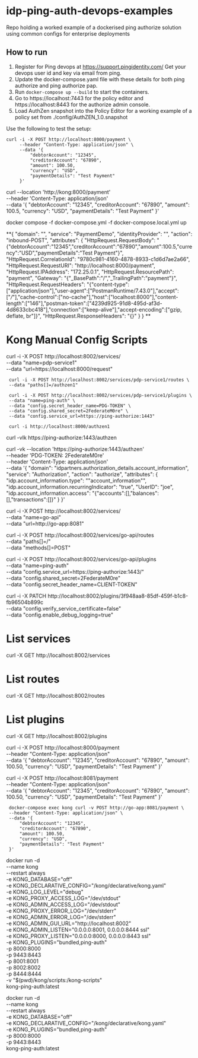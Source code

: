 # idp-ping-auth-devops-examples
Repo holding a worked example of a dockerised ping authorize solution using common configs for enterprise deployments


## How to run

1. Register for Ping devops at https://support.pingidentity.com/ Get your devops user id and key via email from ping. 
2. Update the docker-compose.yaml file with these details for both ping authorize and ping authorize pap.
3. Run `docker-compose up --build` to start the containers.
4. Go to https://localhost:7443 for the policy editor and https://localhost:8443 for the authorize admin console.
5. Load AuthZen snapshot into the Policy Editor for a working example of a policy set from ./config/AuthZEN_1.0.snapshot


Use the following to test the setup:

```
curl -i -X POST http://localhost:8000/payment \
     --header "Content-Type: application/json" \
     --data '{
         "debtorAccount": "12345",
         "creditorAccount": "67890",
         "amount": 100.50,
         "currency": "USD",
         "paymentDetails": "Test Payment"
     }'
 ```

curl --location 'http://kong:8000/payment' \
--header 'Content-Type: application/json' \
--data '{
    "debtorAccount": "12345",
    "creditorAccount": "67890",
    "amount": 100.5,
    "currency": "USD",
    "paymentDetails": "Test Payment"
}'


 docker compose -f docker-compose.yml -f docker-compose.local.yml up


 **{
    "domain": "",
    "service": "PaymentDemo",
    "identityProvider": "",
    "action": "inbound-POST",
    "attributes": {
        "HttpRequest.RequestBody": "{\"debtorAccount\":\"12345\",\"creditorAccount\":\"67890\",\"amount\":100.5,\"currency\":\"USD\",\"paymentDetails\":\"Test Payment\"}",
        "HttpRequest.CorrelationId": "9780c981-4160-4878-8933-c1d6d7ae2a66",
        "HttpRequest.RequestURI": "http://localhost:8000/payment",
        "HttpRequest.IPAddress": "172.25.0.1",
        "HttpRequest.ResourcePath": "payment",
        "Gateway": "{\"_BasePath\":\"/\",\"_TrailingPath\":\"payment\"}",
        "HttpRequest.RequestHeaders": "{\"content-type\":[\"application/json\"],\"user-agent\":[\"PostmanRuntime/7.43.0\"],\"accept\":[\"*/*\"],\"cache-control\":[\"no-cache\"],\"host\":[\"localhost:8000\"],\"content-length\":[\"146\"],\"postman-token\":[\"4239d925-91d8-495d-af3d-4d8633cbc418\"],\"connection\":[\"keep-alive\"],\"accept-encoding\":[\"gzip, deflate, br\"]}",
        "HttpRequest.ResponseHeaders": "{}"
    }
}
**



# Kong Manual Config Scripts



curl -i -X POST http://localhost:8002/services/ \
     --data "name=pdp-service1" \
     --data "url=https://localhost:8000/request"

     curl -i -X POST http://localhost:8002/services/pdp-service1/routes \
     --data "paths[]=/authzen1"

     curl -i -X POST http://localhost:8002/services/pdp-service1/plugins \
     --data "name=ping-auth" \
     --data "config.secret_header_name=PDG-TOKEN" \
     --data "config.shared_secret=2FederateM0re" \
     --data "config.service_url=https://ping-authorize:1443"

     curl -i http://localhost:8000/authzen1

curl -vIk https://ping-authorize:1443/authzen

curl -vk --location 'https://ping-authorize:1443/authzen' \
--header 'PDG-TOKEN: 2FederateM0re' \
--header 'Content-Type: application/json' \
--data '{
    "domain": "idpartners.authorization_details.account_information",
    "service": "Authorization",
    "action": "authorize",
    "attributes": {
        "idp.account_information.type": "\"account_information\"",
        "idp.account_information.recurringIndicator": "true",
        "UserID": "joe",
        "idp.account_information.access": "{\"accounts\":[],\"balances\":[],\"transactions\":[]}"
    }
}'


curl -i -X POST http://localhost:8002/services/ \
     --data "name=go-api" \
     --data "url=http://go-app:8081"

curl -i -X POST http://localhost:8002/services/go-api/routes \
     --data "paths[]=/" \
     --data "methods[]=POST"

curl -i -X POST http://localhost:8002/services/go-api/plugins \
     --data "name=ping-auth" \
     --data "config.service_url=https://ping-authorize:1443/" \
     --data "config.shared_secret=2FederateM0re" \
     --data "config.secret_header_name=CLIENT-TOKEN" 

curl -i -X PATCH http://localhost:8002/plugins/3f948aa8-85df-459f-b1c8-fb96504b899c \
     --data "config.verify_service_certificate=false" \
     --data "config.enable_debug_logging=true"


# List services
curl -X GET http://localhost:8002/services

# List routes
curl -X GET http://localhost:8002/routes

# List plugins
curl -X GET http://localhost:8002/plugins


curl -i -X POST http://localhost:8000/payment \
     --header "Content-Type: application/json" \
     --data '{
         "debtorAccount": "12345",
         "creditorAccount": "67890",
         "amount": 100.50,
         "currency": "USD",
         "paymentDetails": "Test Payment"
     }'


curl -i -X POST http://localhost:8081/payment \
     --header "Content-Type: application/json" \
     --data '{
         "debtorAccount": "12345",
         "creditorAccount": "67890",
         "amount": 100.50,
         "currency": "USD",
         "paymentDetails": "Test Payment"
     }'

     docker-compose exec kong curl -v POST http://go-app:8081/payment \
     --header "Content-Type: application/json" \
     --data '{
         "debtorAccount": "12345",
         "creditorAccount": "67890",
         "amount": 100.50,
         "currency": "USD",
         "paymentDetails": "Test Payment"
     }'




docker run -d \
  --name kong \
  --restart always \
  -e KONG_DATABASE="off" \
  -e KONG_DECLARATIVE_CONFIG="/kong/declarative/kong.yaml" \
  -e KONG_LOG_LEVEL="debug" \
  -e KONG_PROXY_ACCESS_LOG="/dev/stdout" \
  -e KONG_ADMIN_ACCESS_LOG="/dev/stdout" \
  -e KONG_PROXY_ERROR_LOG="/dev/stderr" \
  -e KONG_ADMIN_ERROR_LOG="/dev/stderr" \
  -e KONG_ADMIN_GUI_URL="http://localhost:8002" \
  -e KONG_ADMIN_LISTEN="0.0.0.0:8001, 0.0.0.0:8444 ssl" \
  -e KONG_PROXY_LISTEN="0.0.0.0:8000, 0.0.0.0:8443 ssl" \
  -e KONG_PLUGINS="bundled,ping-auth" \
  -p 8000:8000 \
  -p 9443:8443 \
  -p 8001:8001 \
  -p 8002:8002 \
  -p 8444:8444 \
  -v "$(pwd)/kong/scripts:/kong-scripts" \
  kong-ping-auth:latest

  docker run -d \
  --name kong \
  --restart always \
  -e KONG_DATABASE="off" \
  -e KONG_DECLARATIVE_CONFIG="/kong/declarative/kong.yaml" \
  -e KONG_PLUGINS="bundled,ping-auth" \
  -p 8000:8000 \
  -p 9443:8443 \
  kong-ping-auth:latest
